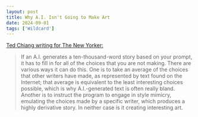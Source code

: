 ```yaml
---
layout: post
title: Why A.I. Isn't Going to Make Art
date: 2024-09-01
tags: ['Wildcard']
---
```


[Ted Chiang writing for The New Yorker:](https://www.newyorker.com/culture/the-weekend-essay/why-ai-isnt-going-to-make-art)

> If an A.I. generates a ten-thousand-word story based on your prompt, it has to fill in for all of the choices that you are not making. There are various ways it can do this. One is to take an average of the choices that other writers have made, as represented by text found on the Internet; that average is equivalent to the least interesting choices possible, which is why A.I.-generated text is often really bland. Another is to instruct the program to engage in style mimicry, emulating the choices made by a specific writer, which produces a highly derivative story. In neither case is it creating interesting art.
